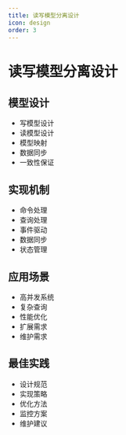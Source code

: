 ```yaml
---
title: 读写模型分离设计
icon: design
order: 3
---
```


# 读写模型分离设计

## 模型设计
- 写模型设计
- 读模型设计
- 模型映射
- 数据同步
- 一致性保证

## 实现机制
- 命令处理
- 查询处理
- 事件驱动
- 数据同步
- 状态管理

## 应用场景
- 高并发系统
- 复杂查询
- 性能优化
- 扩展需求
- 维护需求

## 最佳实践
- 设计规范
- 实现策略
- 优化方法
- 监控方案
- 维护建议
